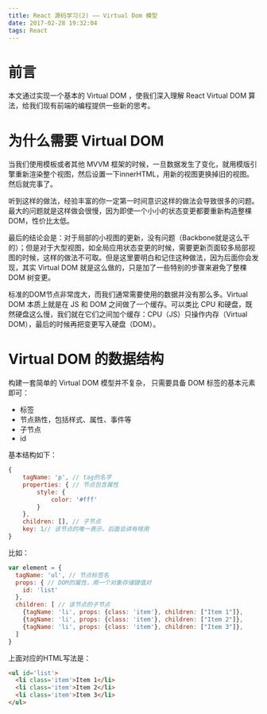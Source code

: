 ```yaml
---
title: React 源码学习(2) —— Virtual Dom 模型
date: 2017-02-28 19:32:04
tags: React
---
```

# 前言
本文通过实现一个基本的 Virtual DOM ，使我们深入理解 React Virtual DOM 算法，给我们现有前端的编程提供一些新的思考。

# 为什么需要 Virtual DOM
当我们使用模板或者其他 MVVM 框架的时候，一旦数据发生了变化，就用模版引擎重新渲染整个视图，然后设置一下innerHTML，用新的视图更换掉旧的视图。然后就完事了。

听到这样的做法，经验丰富的你一定第一时间意识这样的做法会导致很多的问题。最大的问题就是这样做会很慢，因为即使一个小小的状态变更都要重新构造整棵 DOM，性价比太低。

最后的结论会是：对于局部的小视图的更新，没有问题（Backbone就是这么干的）；但是对于大型视图，如全局应用状态变更的时候，需要更新页面较多局部视图的时候，这样的做法不可取。但是这里要明白和记住这种做法，因为后面你会发现，其实 Virtual DOM 就是这么做的，只是加了一些特别的步骤来避免了整棵 DOM 树变更。

标准的DOM节点非常庞大，而我们通常需要使用的数据并没有那么多。Virtual DOM 本质上就是在 JS 和 DOM 之间做了一个缓存。可以类比 CPU 和硬盘，既然硬盘这么慢，我们就在它们之间加个缓存：CPU（JS）只操作内存（Virtual DOM），最后的时候再把变更写入硬盘（DOM）。

# Virtual DOM 的数据结构
构建一套简单的 Virtual DOM 模型并不复杂， 只需要具备 DOM 标签的基本元素即可：
* 标签
* 节点熟性，包括样式、属性、事件等
* 子节点
* id

基本结构如下：
```js
{
    tagName: 'p', // tag的名字
    properties: { // 节点包含属性
        style: {
            color: '#fff'
        }
    },
    children: [], // 子节点
    key: 1// 该节点的唯一表示，后面会讲有啥用
}
```
比如：
```js
var element = {
  tagName: 'ul', // 节点标签名
  props: { // DOM的属性，用一个对象存储键值对
    id: 'list'
  },
  children: [ // 该节点的子节点
    {tagName: 'li', props: {class: 'item'}, children: ["Item 1"]},
    {tagName: 'li', props: {class: 'item'}, children: ["Item 2"]},
    {tagName: 'li', props: {class: 'item'}, children: ["Item 3"]},
  ]
}
```
上面对应的HTML写法是：
```html
<ul id='list'>
  <li class='item'>Item 1</li>
  <li class='item'>Item 2</li>
  <li class='item'>Item 3</li>
</ul>
```